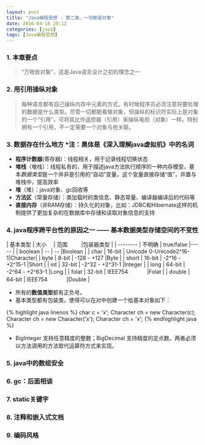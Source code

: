 ```yaml
---
layout: post
title: "Java编程思想 - 第二章、一切都是对象"
date: 2016-04-16 20:12
categories: [java]
tags: [Java编程思想]
---
```


### 1. 本章要点

> “万物皆对象”，这是Java语言设计之初的理念之一

### 2. 用引用操纵对象

> 每种语言都有自己操纵内存中元素的方式。有时候程序员必须注意将要处理的数据是什么类型。尽管一切都能看做对象，但操纵的标识符实际上是对象的一个“引用”，可将其比作遥控器（引用）来操纵电视（对象）一样。特别拥有一个引用，不一定需要一个对象与他关联。

### 3. 数据存在什么地方 *注：黑体是《深入理解java虚拟机》中的名词

* **程序计数器**(寄存器)：线程相关，用于记录线程切换状态
* **堆栈**（堆栈）：线程私有的，用于描述java方法执行顺序的一种内存模型，基本*数据类型*是一个并非是引用的“自动”变量，这个变量直接存储“值”，并置与堆栈中，提高效率
* **堆**（堆）：java对象、gc回收等
* **方法区**（常量存储）：类加载时的类信息、静态常量、编译器编译后的代码等
* **直接内存**（非RAM存储）：持久化的对象，比如：JDBC和Hibernate这样的机制提供了更加复杂的在数据库中存储和读取对象信息的支持

### 4. java程序跨平台性的原因之一 —— 基本数据类型存储空间的不变性

| 基本类型  | 大小   　|  范围  　　            |包装器类型 |
| -------- | 不明确  | true/false             |-----    |
| boolean  |   --   |    --                  |Boolean  |
| char     | 16-bit | Unicode 0-Unicode2^16-1|Character|
| byte     |  8-bit | -128  - +127           |Byte     |
| short    | 16-bit | -2^16 - +2^15-1        |Short    |
| int      | 32-bit | -2^32 - +2^31-1        |Integer  |
| long     | 64-bit | -2^64 - +2^63-1        |Long     |
| folat    | 32-bit | IEEE754          　　　 |Folat    |
| double   | 64-bit | IEEE754          　　　 |Double   |

* 所有的**数值类型**都有正负号。
* 基本类型都有包装类，使得可以在对中创建一个给基本对象如下：
	
{% highlight java linenos %}
	char c = 'x';
	Character ch = new Character(c);
	Character ch = new Character('x');
	Character ch = 'x';
{% endhighlight java %}

* BigInteger 支持任意精度的整数；BigDecimal 支持精度的定点数。两者必须以方法调用的方法取代运算符方式来实现。
	
### 5. java中的数组安全

### 6. gc：后面相谈

### 7. static关键字

### 8. 注释和嵌入式文档

### 9. 编码风格


